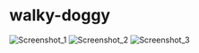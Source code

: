 # walky-doggy

![Screenshot_1](https://user-images.githubusercontent.com/115703682/229524857-62cf5f72-49f4-46fa-bd20-7e9c63343e64.png)
![Screenshot_2](https://user-images.githubusercontent.com/115703682/229524898-a3ee5d6b-dbd6-4277-b6a3-06152f0d01e9.png)
![Screenshot_3](https://user-images.githubusercontent.com/115703682/229524902-fbfe4e07-3b35-4ad0-9039-9d995c72f2ba.png)
